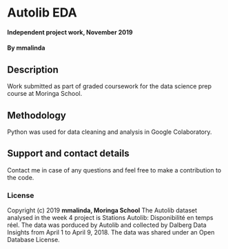 # Autolib EDA
#### Independent project work, November 2019
#### By **mmalinda**
## Description
Work submitted as part of graded coursework for the data science prep course at Moringa School.
## Methodology
Python was used for data cleaning and analysis in Google Colaboratory. 
## Support and contact details
Contact me in case of any questions and feel free to make a contribution to the code.
### License
Copyright (c) 2019 **mmalinda, Moringa School**
The Autolib dataset analysed in the week 4 project is Stations Autolib: Disponibilité en temps réel. The data was porduced by Autolib and collected by Dalberg Data Insights from April 1 to April 9, 2018. The data was shared under an Open Database License.

